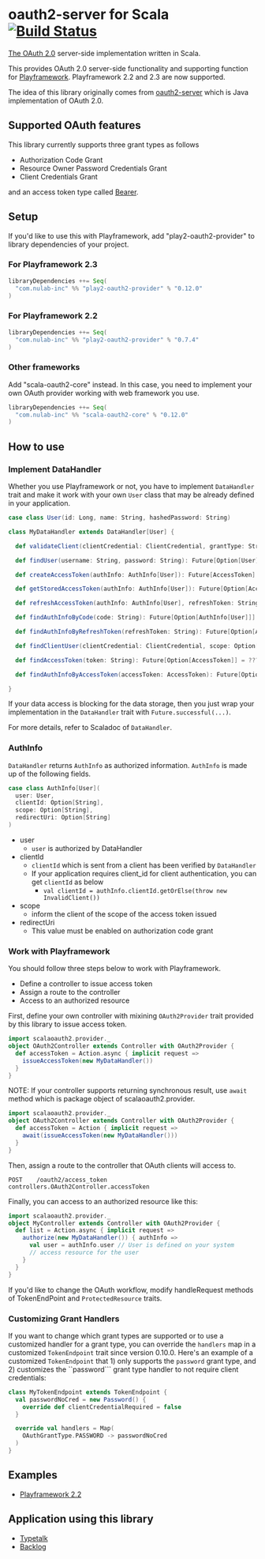 # oauth2-server for Scala [![Build Status](https://travis-ci.org/nulab/scala-oauth2-provider.svg?branch=master)](https://travis-ci.org/nulab/scala-oauth2-provider)

[The OAuth 2.0](http://tools.ietf.org/html/rfc6749) server-side implementation written in Scala.

This provides OAuth 2.0 server-side functionality and supporting function for [Playframework](http://www.playframework.com/). Playframework 2.2 and 2.3 are now supported.

The idea of this library originally comes from [oauth2-server](https://github.com/yoichiro/oauth2-server) which is Java implementation of OAuth 2.0.

## Supported OAuth features

This library currently supports three grant types as follows

- Authorization Code Grant
- Resource Owner Password Credentials Grant
- Client Credentials Grant

and an access token type called [Bearer](http://tools.ietf.org/html/rfc6750).

## Setup

If you'd like to use this with Playframework, add "play2-oauth2-provider" to library dependencies of your project.

### For Playframework 2.3

```scala
libraryDependencies ++= Seq(
  "com.nulab-inc" %% "play2-oauth2-provider" % "0.12.0"
)
```

### For Playframework 2.2

```scala
libraryDependencies ++= Seq(
  "com.nulab-inc" %% "play2-oauth2-provider" % "0.7.4"
)
```

### Other frameworks

Add "scala-oauth2-core" instead. In this case, you need to implement your own OAuth provider working with web framework you use.

```scala
libraryDependencies ++= Seq(
  "com.nulab-inc" %% "scala-oauth2-core" % "0.12.0"
)
```

## How to use

### Implement DataHandler

Whether you use Playframework or not, you have to implement ```DataHandler``` trait and make it work with your own ```User``` class that may be already defined in your application.

```scala
case class User(id: Long, name: String, hashedPassword: String)

class MyDataHandler extends DataHandler[User] {

  def validateClient(clientCredential: ClientCredential, grantType: String): Future[Boolean] = ???

  def findUser(username: String, password: String): Future[Option[User]] = ???

  def createAccessToken(authInfo: AuthInfo[User]): Future[AccessToken] = ???

  def getStoredAccessToken(authInfo: AuthInfo[User]): Future[Option[AccessToken]] = ???

  def refreshAccessToken(authInfo: AuthInfo[User], refreshToken: String): Future[AccessToken] = ???

  def findAuthInfoByCode(code: String): Future[Option[AuthInfo[User]]] = ???

  def findAuthInfoByRefreshToken(refreshToken: String): Future[Option[AuthInfo[User]]] = ???

  def findClientUser(clientCredential: ClientCredential, scope: Option[String]): Future[Option[User]] = ???

  def findAccessToken(token: String): Future[Option[AccessToken]] = ???

  def findAuthInfoByAccessToken(accessToken: AccessToken): Future[Option[AuthInfo[User]]] = ???

}
```

If your data access is blocking for the data storage, then you just wrap your implementation in the ```DataHandler``` trait with ```Future.successful(...)```.

For more details, refer to Scaladoc of ```DataHandler```.

### AuthInfo

```DataHandler``` returns ```AuthInfo``` as authorized information.
```AuthInfo``` is made up of the following fields.

```scala
case class AuthInfo[User](
  user: User,
  clientId: Option[String],
  scope: Option[String],
  redirectUri: Option[String]
)
```

- user
  - ```user``` is authorized by DataHandler
- clientId
  - ```clientId``` which is sent from a client has been verified by ```DataHandler```
  - If your application requires client_id for client authentication, you can get ```clientId``` as below
    - ```val clientId = authInfo.clientId.getOrElse(throw new InvalidClient())```
- scope
  - inform the client of the scope of the access token issued
- redirectUri
  - This value must be enabled on authorization code grant

### Work with Playframework

You should follow three steps below to work with Playframework.

* Define a controller to issue access token
* Assign a route to the controller
* Access to an authorized resource

First, define your own controller with mixining ```OAuth2Provider``` trait provided by this library to issue access token.

```scala
import scalaoauth2.provider._
object OAuth2Controller extends Controller with OAuth2Provider {
  def accessToken = Action.async { implicit request =>
    issueAccessToken(new MyDataHandler())
  }
}
```

NOTE: If your controller supports returning synchronous result, use ```await``` method which is package object of scalaoauth2.provider.

```scala
import scalaoauth2.provider._
object OAuth2Controller extends Controller with OAuth2Provider {
  def accessToken = Action { implicit request =>
    await(issueAccessToken(new MyDataHandler()))
  }
}
```

Then, assign a route to the controller that OAuth clients will access to.

```
POST    /oauth2/access_token                    controllers.OAuth2Controller.accessToken
```

Finally, you can access to an authorized resource like this:

```scala
import scalaoauth2.provider._
object MyController extends Controller with OAuth2Provider {
  def list = Action.async { implicit request =>
    authorize(new MyDataHandler()) { authInfo =>
      val user = authInfo.user // User is defined on your system
      // access resource for the user
    }
  }
}
```

If you'd like to change the OAuth workflow, modify handleRequest methods of TokenEndPoint and ```ProtectedResource``` traits.

### Customizing Grant Handlers

If you want to change which grant types are supported or to use a customized handler for a grant type, you can
override the ```handlers``` map in a customized ```TokenEndpoint``` trait since version 0.10.0.  Here's an example of a customized
```TokenEndpoint``` that 1) only supports the ```password``` grant type, and 2) customizes the ``password``` grant
type handler to not require client credentials:

```scala
class MyTokenEndpoint extends TokenEndpoint {
  val passwordNoCred = new Password() {
    override def clientCredentialRequired = false
  }

  override val handlers = Map(
    OAuthGrantType.PASSWORD -> passwordNoCred
  )
}
```

## Examples

- [Playframework 2.2](https://github.com/oyediyildiz/scala-oauth2-provider-example)

## Application using this library

- [Typetalk](https://typetalk.in/)
- [Backlog](https://backlogtool.com/)
